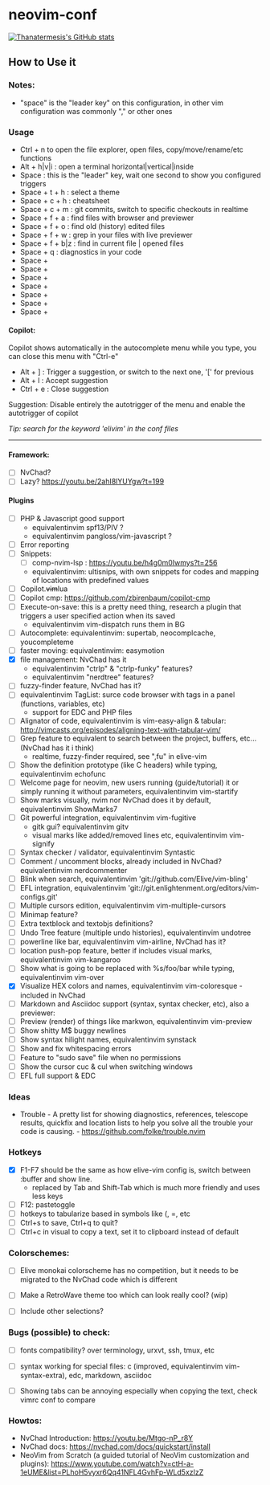 # neovim-conf

[![Thanatermesis's GitHub stats](https://github-readme-stats.vercel.app/api?username=Thanatermesis&count_private=true&show_icons=true&theme=tokyonight&range=all_time)](https://github.com/anuraghazra/github-readme-stats)


## How to Use it
### Notes:
* "space" is the "leader key" on this configuration, in other vim configuration was commonly "," or other ones
 
### Usage
* Ctrl + n to open the file explorer, open files, copy/move/rename/etc functions
* Alt + h|v|i : open a terminal horizontal|vertical|inside
* Space : this is the "leader" key, wait one second to show you configured triggers
* Space + t + h : select a theme
* Space + c + h : cheatsheet
* Space + c + m : git commits, switch to specific checkouts in realtime
* Space + f + a : find files with browser and previewer
* Space + f + o : find old (history) edited files
* Space + f + w : grep in your files with live previewer
* Space + f + b|z : find in current file | opened files
* Space + q : diagnostics in your code
* Space + 
* Space + 
* Space + 
* Space + 
* Space + 
* Space + 
* Space + 

#### Copilot:
Copilot shows automatically in the autocomplete menu while you type, you can close this menu with "Ctrl-e"
* Alt + ] : Trigger a suggestion, or switch to the next one, '[' for previous
* Alt + l : Accept suggestion
* Ctrl + e : Close suggestion

Suggestion: Disable entirely the autotrigger of the menu and enable the autotrigger of copilot

_Tip: search for the keyword 'elivim' in the conf files_


------



#### Framework:
- [ ] NvChad?
- [ ] Lazy? https://youtu.be/2ahI8lYUYgw?t=199

#### Plugins
- [ ] PHP & Javascript good support
    * equivalentinvim spf13/PIV ?
    * equivalentinvim pangloss/vim-javascript ?
- [ ] Error reporting
- [ ] Snippets:
   - [ ] comp-nvim-lsp : https://youtu.be/h4g0m0Iwmys?t=256
   - equivalentinvim: ultisnips, with own snippets for codes and mapping of locations with predefined values
- [ ] Copilot.~~vim~~lua
- [ ] Copilot cmp: https://github.com/zbirenbaum/copilot-cmp
- [ ] Execute-on-save: this is a pretty need thing, research a plugin that triggers a user specified action when its saved
    * equivalentinvim vim-dispatch runs them in BG
- [ ] Autocomplete: equivalentinvim: supertab, neocomplcache, youcompleteme
- [ ] faster moving: equivalentinvim: easymotion
- [X] file management: NvChad has it
    * equivalentinvim "ctrlp" & "ctrlp-funky" features?
    * equivalentinvim "nerdtree" features?
- [ ] fuzzy-finder feature, NvChad has it?
- [ ] equivalentinvim TagList: surce code browser with tags in a panel (functions, variables, etc)
    * support for EDC and PHP files
- [ ] Alignator of code, equivalentinvim is vim-easy-align & tabular: http://vimcasts.org/episodes/aligning-text-with-tabular-vim/
- [ ] Grep feature to equivalent to search between the project, buffers, etc... (NvChad has it i think)
    * realtime, fuzzy-finder required, see ",fu" in elive-vim
- [ ] Show the definition prototype (like C headers) while typing, equivalentinvim echofunc
- [ ] Welcome page for neovim, new users running (guide/tutorial) it or simply running it without parameters, equivalentinvim vim-startify
- [ ] Show marks visually, nvim nor NvChad does it by default, equivalentinvim ShowMarks7
- [ ] Git powerful integration, equivalentinvim vim-fugitive
    * gitk gui? equivalentinvim gitv
    * visual marks like added/removed lines etc, equivalentinvim vim-signify
- [ ] Syntax checker / validator, equivalentinvim Syntastic
- [ ] Comment / uncomment blocks, already included in NvChad? equivalentinvim nerdcommenter
- [ ] Blink when search, equivalentinvim 'git://github.com/Elive/vim-bling'
- [ ] EFL integration, equivalentinvim 'git://git.enlightenment.org/editors/vim-configs.git'
- [ ] Multiple cursors edition, equivalentinvim vim-multiple-cursors
- [ ] Minimap feature?
- [ ] Extra textblock and textobjs definitions?
- [ ] Undo Tree feature (multiple undo histories), equivalentinvim undotree
- [ ] powerline like bar, equivalentinvim vim-airline, NvChad has it?
- [ ] location push-pop feature, better if includes visual marks, equivalentinvim vim-kangaroo
- [ ] Show what is going to be replaced with %s/foo/bar while typing, equivalentinvim vim-over
- [X] Visualize HEX colors and names, equivalentinvim vim-coloresque - included in NvChad
- [ ] Markdown and Asciidoc support (syntax, syntax checker, etc), also a previewer:
- [ ] Preview (render) of things like markwon, equivalentinvim vim-preview
- [ ] Show shitty M$ buggy newlines
- [ ] Show syntax hilight names, equivalentinvim synstack
- [ ] Show and fix whitespacing errors
- [ ] Feature to "sudo save" file when no permissions
- [ ] Show the cursor cuc & cul when switching windows
- [ ] EFL full support & EDC

### Ideas
* Trouble - A pretty list for showing diagnostics, references, telescope results, quickfix and location lists to help you solve all the trouble your code is causing. - https://github.com/folke/trouble.nvim


### Hotkeys
- [X] F1-F7 should be the same as how elive-vim config is, switch between :buffer and show line.
    * replaced by Tab and Shift-Tab which is much more friendly and uses less keys
- [ ] F12: pastetoggle
- [ ] hotkeys to tabularize based in symbols like (, =, etc
- [ ] Ctrl+s to save, Ctrl+q to quit?
- [ ] Ctrl+c in visual to copy a text, set it to clipboard instead of default

### Colorschemes:
- [ ] Elive monokai colorscheme has no competition, but it needs to be migrated to the NvChad code which is different
- [ ] Make a RetroWave theme too which can look really cool? (wip)
- [ ] Include other selections?


### Bugs (possible) to check:
- [ ] fonts compatibility? over terminology, urxvt, ssh, tmux, etc
- [ ] syntax working for special files: c (improved, equivalentinvim vim-syntax-extra), edc, markdown, asciidoc
- [ ] Showing tabs can be annoying especially when copying the text, check vimrc conf to compare


### Howtos:

* NvChad Introduction: https://youtu.be/Mtgo-nP_r8Y
* NvChad docs: https://nvchad.com/docs/quickstart/install
* NeoVim from Scratch (a guided tutorial of NeoVim customization and plugins): https://www.youtube.com/watch?v=ctH-a-1eUME&list=PLhoH5vyxr6Qq41NFL4GvhFp-WLd5xzIzZ


